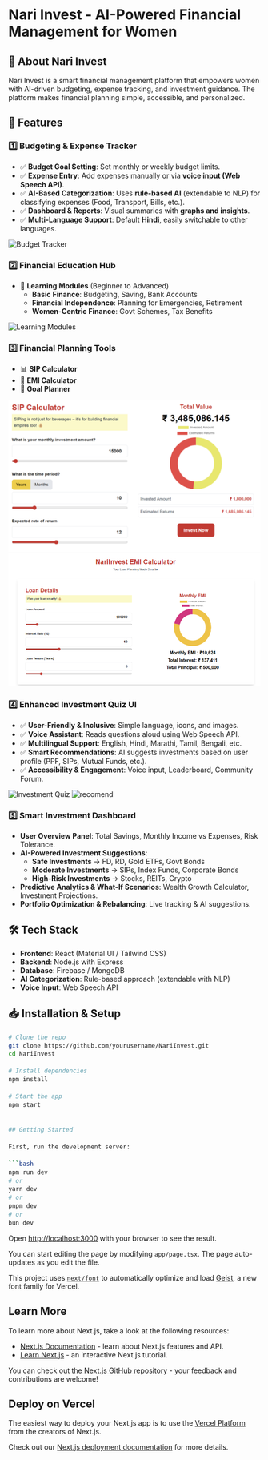 # Nari Invest - AI-Powered Financial Management for Women



## 📌 About Nari Invest
Nari Invest is a smart financial management platform that empowers women with AI-driven budgeting, expense tracking, and investment guidance. The platform makes financial planning simple, accessible, and personalized.

## 🚀 Features
### 1️⃣ **Budgeting & Expense Tracker**
- ✅ **Budget Goal Setting**: Set monthly or weekly budget limits.
- ✅ **Expense Entry**: Add expenses manually or via **voice input (Web Speech API)**.
- ✅ **AI-Based Categorization**: Uses **rule-based AI** (extendable to NLP) for classifying expenses (Food, Transport, Bills, etc.).
- ✅ **Dashboard & Reports**: Visual summaries with **graphs and insights**.
- ✅ **Multi-Language Support**: Default **Hindi**, easily switchable to other languages.

![Budget Tracker](assets/budget.png)

### 2️⃣ **Financial Education Hub**
- 📖 **Learning Modules** (Beginner to Advanced)
  - **Basic Finance**: Budgeting, Saving, Bank Accounts
  - **Financial Independence**: Planning for Emergencies, Retirement
  - **Women-Centric Finance**: Govt Schemes, Tax Benefits

![Learning Modules](assets/learn.png)

### 3️⃣ **Financial Planning Tools**
- 📊 **SIP Calculator**
- 🏡 **EMI Calculator**
- 🎯 **Goal Planner**

![Financial Tools](public/sip.png)
![Financial Tools](public/emi.png)

### 4️⃣ **Enhanced Investment Quiz UI**
- ✅ **User-Friendly & Inclusive**: Simple language, icons, and images.
- ✅ **Voice Assistant**: Reads questions aloud using Web Speech API.
- ✅ **Multilingual Support**: English, Hindi, Marathi, Tamil, Bengali, etc.
- ✅ **Smart Recommendations**: AI suggests investments based on user profile (PPF, SIPs, Mutual Funds, etc.).
- ✅ **Accessibility & Engagement**: Voice input, Leaderboard, Community Forum.

![Investment Quiz](assets/quiz.png)
![recomend](assets/recommend.png)


### 5️⃣ **Smart Investment Dashboard**
- **User Overview Panel**: Total Savings, Monthly Income vs Expenses, Risk Tolerance.
- **AI-Powered Investment Suggestions**:
  - **Safe Investments** → FD, RD, Gold ETFs, Govt Bonds
  - **Moderate Investments** → SIPs, Index Funds, Corporate Bonds
  - **High-Risk Investments** → Stocks, REITs, Crypto
- **Predictive Analytics & What-If Scenarios**: Wealth Growth Calculator, Investment Projections.
- **Portfolio Optimization & Rebalancing**: Live tracking & AI suggestions.


## 🛠 Tech Stack
- **Frontend**: React (Material UI / Tailwind CSS)
- **Backend**: Node.js with Express
- **Database**: Firebase / MongoDB
- **AI Categorization**: Rule-based approach (extendable with NLP)
- **Voice Input**: Web Speech API

## 📥 Installation & Setup
```sh
# Clone the repo
git clone https://github.com/yourusername/NariInvest.git
cd NariInvest

# Install dependencies
npm install

# Start the app
npm start


## Getting Started

First, run the development server:

```bash
npm run dev
# or
yarn dev
# or
pnpm dev
# or
bun dev
```

Open [http://localhost:3000](http://localhost:3000) with your browser to see the result.

You can start editing the page by modifying `app/page.tsx`. The page auto-updates as you edit the file.

This project uses [`next/font`](https://nextjs.org/docs/app/building-your-application/optimizing/fonts) to automatically optimize and load [Geist](https://vercel.com/font), a new font family for Vercel.

## Learn More

To learn more about Next.js, take a look at the following resources:

- [Next.js Documentation](https://nextjs.org/docs) - learn about Next.js features and API.
- [Learn Next.js](https://nextjs.org/learn) - an interactive Next.js tutorial.

You can check out [the Next.js GitHub repository](https://github.com/vercel/next.js) - your feedback and contributions are welcome!

## Deploy on Vercel

The easiest way to deploy your Next.js app is to use the [Vercel Platform](https://vercel.com/new?utm_medium=default-template&filter=next.js&utm_source=create-next-app&utm_campaign=create-next-app-readme) from the creators of Next.js.

Check out our [Next.js deployment documentation](https://nextjs.org/docs/app/building-your-application/deploying) for more details.
